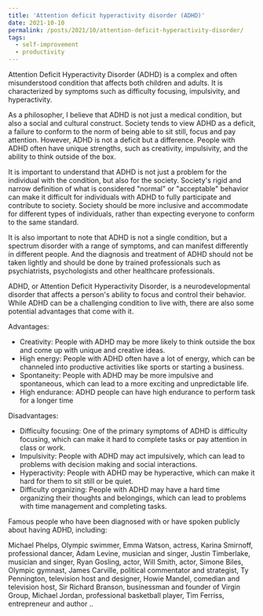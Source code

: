```yaml
---
title: 'Attention deficit hyperactivity disorder (ADHD)'
date: 2021-10-10
permalink: /posts/2021/10/attention-deficit-hyperactivity-disorder/
tags:
  - self-improvement
  - productivity
---
```


Attention Deficit Hyperactivity Disorder (ADHD) is a complex and often misunderstood condition that affects both children and adults. It is characterized by symptoms such as difficulty focusing, impulsivity, and hyperactivity.

As a philosopher, I believe that ADHD is not just a medical condition, but also a social and cultural construct. Society tends to view ADHD as a deficit, a failure to conform to the norm of being able to sit still, focus and pay attention. However, ADHD is not a deficit but a difference. People with ADHD often have unique strengths, such as creativity, impulsivity, and the ability to think outside of the box.

It is important to understand that ADHD is not just a problem for the individual with the condition, but also for the society. Society's rigid and narrow definition of what is considered "normal" or "acceptable" behavior can make it difficult for individuals with ADHD to fully participate and contribute to society. Society should be more inclusive and accommodate for different types of individuals, rather than expecting everyone to conform to the same standard.

It is also important to note that ADHD is not a single condition, but a spectrum disorder with a range of symptoms, and can manifest differently in different people. And the diagnosis and treatment of ADHD should not be taken lightly and should be done by trained professionals such as psychiatrists, psychologists and other healthcare professionals.

ADHD, or Attention Deficit Hyperactivity Disorder, is a neurodevelopmental disorder that affects a person's ability to focus and control their behavior. While ADHD can be a challenging condition to live with, there are also some potential advantages that come with it.

Advantages:

* Creativity: People with ADHD may be more likely to think outside the box and come up with unique and creative ideas.
* High energy: People with ADHD often have a lot of energy, which can be channeled into productive activities like sports or starting a business.
* Spontaneity: People with ADHD may be more impulsive and spontaneous, which can lead to a more exciting and unpredictable life.
* High endurance: ADHD people can have high endurance to perform task for a longer time

Disadvantages:

* Difficulty focusing: One of the primary symptoms of ADHD is difficulty focusing, which can make it hard to complete tasks or pay attention in class or work.
* Impulsivity: People with ADHD may act impulsively, which can lead to problems with decision making and social interactions.
* Hyperactivity: People with ADHD may be hyperactive, which can make it hard for them to sit still or be quiet.
* Difficulty organizing: People with ADHD may have a hard time organizing their thoughts and belongings, which can lead to problems with time management and completing tasks.

Famous people who have been diagnosed with or have spoken publicly about having ADHD, including:

Michael Phelps, Olympic swimmer, 
Emma Watson, actress, 
Karina Smirnoff, professional dancer, 
Adam Levine, musician and singer, 
Justin Timberlake, musician and singer, 
Ryan Gosling, actor, 
Will Smith, actor, 
Simone Biles, Olympic gymnast, 
James Carville, political commentator and strategist, 
Ty Pennington, television host and designer, 
Howie Mandel, comedian and television host, 
Sir Richard Branson, businessman and founder of Virgin Group, 
Michael Jordan, professional basketball player, 
Tim Ferriss, entrepreneur and author ..